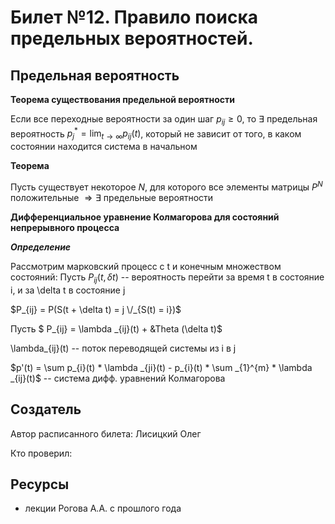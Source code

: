 # Билет №12. Правило поиска предельных вероятностей.
## Предельная вероятность
**Теорема существования предельной вероятности**

Если все переходные вероятности за один шаг $p_{ij}\geq 0$, то $\exists$  предельная вероятность $\displaystyle p_j^* = \lim_{t\to \infty} p_{ij}(t)$, который не зависит от того, в каком состоянии находится система в начальном

**Теорема**

Пусть существует некоторое $N$, для которого все элементы матрицы $P^N$ положительные $\Rightarrow \exists$ предельные вероятности

**Дифференциальное уравнение Колмагорова для состояний непрерывного процесса**

***Определение***

Рассмотрим марковский процесс с t и конечным множеством состояний:
Пусть $\displaystyle P_{ij}(t, \delta t)$ -- вероятность перейти за время t в состояние i, и за \delta t в состояние j

$P_{ij} = P(S(t + \delta t) = j \/_{S(t) = i})$

Пусть $ P_{ij} = \lambda _{ij}(t) + &Theta (\delta t)$

\lambda_{ij}(t) -- поток переводящей системы из i в j

$p'(t) = \sum p_{i}(t) * \lambda _{ji}(t) - p_{i}(t) * \sum _{1}^{m} * \lambda _{ij}(t)$ -- система дифф. уравнений Колмагорова

## Создатель

Автор расписанного билета: Лисицкий Олег

Кто проверил:


## Ресурсы
- лекции Рогова А.А. с прошлого года
